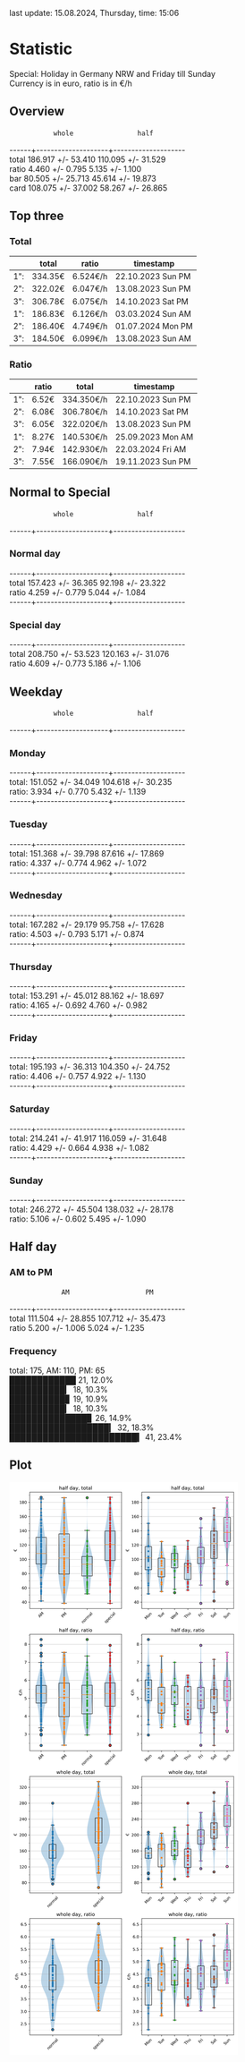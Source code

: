 last update: 15.08.2024, Thursday, time: 15:06
# Statistic  
Special: Holiday in Germany NRW and Friday till Sunday  
Currency is in euro, ratio is in €/h  
## Overview  
               whole                half  
------+--------------------+--------------------  
total   186.917 +/- 53.410   110.095 +/- 31.529  
ratio     4.460 +/-  0.795     5.135 +/-  1.100  
bar      80.505 +/- 25.713    45.614 +/- 19.873  
card    108.075 +/- 37.002    58.267 +/- 26.865  
  
  
## Top three  
### Total  
&nbsp;|total|ratio|timestamp
---|---|---|---
1":|334.35€|6.524€/h|22.10.2023 Sun PM
2":|322.02€|6.047€/h|13.08.2023 Sun PM
3":|306.78€|6.075€/h|14.10.2023 Sat PM
1":|186.83€|6.126€/h|03.03.2024 Sun AM
2":|186.40€|4.749€/h|01.07.2024 Mon PM
3":|184.50€|6.099€/h|13.08.2023 Sun AM
  
### Ratio  
&nbsp;|ratio|total|timestamp
---|---|---|---
1":|  6.52€|334.350€/h|22.10.2023 Sun PM
2":|  6.08€|306.780€/h|14.10.2023 Sat PM
3":|  6.05€|322.020€/h|13.08.2023 Sun PM
1":|  8.27€|140.530€/h|25.09.2023 Mon AM
2":|  7.94€|142.930€/h|22.03.2024 Fri AM
3":|  7.55€|166.090€/h|19.11.2023 Sun PM
  
  
## Normal to Special  
               whole                half  
------+--------------------+--------------------  
### Normal day  
------+--------------------+--------------------  
total   157.423 +/- 36.365    92.198 +/- 23.322  
ratio     4.259 +/-  0.779     5.044 +/-  1.084  
------+--------------------+--------------------  
### Special day  
------+--------------------+--------------------  
total   208.750 +/- 53.523   120.163 +/- 31.076  
ratio     4.609 +/-  0.773     5.186 +/-  1.106  
  
  
## Weekday  
               whole                half  
------+--------------------+--------------------  
### Monday  
------+--------------------+--------------------  
total:  151.052 +/- 34.049   104.618 +/- 30.235  
ratio:    3.934 +/-  0.770     5.432 +/-  1.139  
------+--------------------+--------------------  
### Tuesday  
------+--------------------+--------------------  
total:  151.368 +/- 39.798    87.616 +/- 17.869  
ratio:    4.337 +/-  0.774     4.962 +/-  1.072  
------+--------------------+--------------------  
### Wednesday  
------+--------------------+--------------------  
total:  167.282 +/- 29.179    95.758 +/- 17.628  
ratio:    4.503 +/-  0.793     5.171 +/-  0.874  
------+--------------------+--------------------  
### Thursday  
------+--------------------+--------------------  
total:  153.291 +/- 45.012    88.162 +/- 18.697  
ratio:    4.165 +/-  0.692     4.760 +/-  0.982  
------+--------------------+--------------------  
### Friday  
------+--------------------+--------------------  
total:  195.193 +/- 36.313   104.350 +/- 24.752  
ratio:    4.406 +/-  0.757     4.922 +/-  1.130  
------+--------------------+--------------------  
### Saturday  
------+--------------------+--------------------  
total:  214.241 +/- 41.917   116.059 +/- 31.648  
ratio:    4.429 +/-  0.664     4.938 +/-  1.082  
------+--------------------+--------------------  
### Sunday  
------+--------------------+--------------------  
total:  246.272 +/- 45.504   138.032 +/- 28.178  
ratio:    5.106 +/-  0.602     5.495 +/-  1.090  
  
  
## Half day  
### AM to PM  
                 AM                   PM  
------+--------------------+--------------------  
total   111.504 +/- 28.855   107.712 +/- 35.473  
ratio     5.200 +/-  1.006     5.024 +/-  1.235  
  
### Frequency  
total: 175, AM: 110, PM: 65  
████████████ 21, 12.0%  
██████████▎ 18, 10.3%  
██████████▊ 19, 10.9%  
██████████▎ 18, 10.3%  
██████████████▊ 26, 14.9%  
██████████████████▎ 32, 18.3%  
███████████████████████▍ 41, 23.4%  
  
  
## Plot  
![Image](harvest.png)